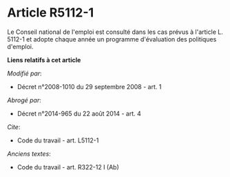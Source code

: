 # Article R5112-1

Le Conseil national de l'emploi est consulté dans les cas prévus à l'article L. 5112-1 et adopte chaque année un programme
d'évaluation des politiques d'emploi.

**Liens relatifs à cet article**

_Modifié par_:

  - Décret n°2008-1010 du 29 septembre 2008 - art. 1

_Abrogé par_:

  - Décret n°2014-965 du 22 août 2014 - art. 4

_Cite_:

  - Code du travail - art. L5112-1

_Anciens textes_:

  - Code du travail - art. R322-12 I (Ab)
